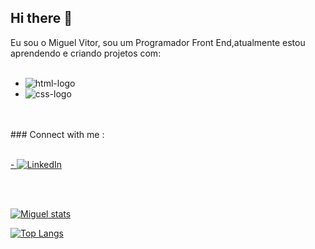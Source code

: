 ## Hi there 👋

Eu sou o Miguel Vitor, sou um Programador Front End,atualmente estou aprendendo e criando projetos com:
<br>
<br>

- <img src="https://img.shields.io/badge/HTML5-E34F26?style=for-the-badge&logo=html5&logoColor=white" alt="html-logo" />
- <img src="https://img.shields.io/badge/CSS3-1572B6?style=for-the-badge&logo=css3&logoColor=white" alt="css-logo" />
<br>
<br>
### Connect with me :
<br>
<br>
<p>
  <a href="https://www.linkedin.com/in/miguel-vitor-3ab380300/">
   - <img src="https://img.shields.io/badge/LinkedIn-0077B5?style=for-the-badge&logo=linkedin&logoColor=white" alt="LinkedIn"/>
  </a>
</p>
<br>
<br>

[![Miguel stats](https://github-readme-stats.vercel.app/api?username=MIGUELVITOR16)](https://github.com/anuraghazra/github-readme-stats)

[![Top Langs](https://github-readme-stats.vercel.app/api/top-langs/?username=MIGUELVITOR)](https://github.com/anuraghazra/github-readme-stats)


